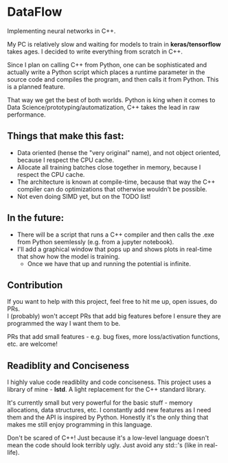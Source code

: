# DataFlow

Implementing neural networks in C++.

My PC is relatively slow and waiting for models to train in **keras/tensorflow** takes ages.
I decided to write everything from scratch in C++. 

Since I plan on calling C++ from Python, 
one can be sophisticated and actually write a Python script which places a runtime parameter 
in the source code and compiles the program, and then calls it from Python. This is a planned 
feature.

That way we get the best of both worlds. Python is king
when it comes to Data Science/prototyping/automatization, 
C++ takes the lead in raw performance.

## Things that make this fast:
- Data oriented (hense the "very original" name), and not object oriented, because I respect the CPU cache.
- Allocate all training batches close together in memory, because I respect the CPU cache.
- The architecture is known at compile-time, because that way the C++ compiler can do optimizations that otherwise wouldn't be possible. 
- Not even doing SIMD yet, but on the TODO list!

## In the future:
- There will be a script that runs a C++ compiler and then calls the .exe from Python seemlessly (e.g. from a jupyter notebook).
- I'll add a graphical window that pops up and shows plots in real-time that show how the model is training.
  - Once we have that up and running the potential is infinite.

## Contribution
If you want to help with this project, feel free to hit me up, open issues, do PRs.\
I (probably) won't accept PRs that add big features before I ensure they are programmed the way I want them to be.

PRs that add small features - e.g. bug fixes, more loss/activation functions, etc. are welcome! 

## Readiblity and Conciseness
I highly value code readiblity and code conciseness. This project uses a library of mine - **lstd**. A light replacement for the C++ standard library.

It's currently small but very powerful for the basic stuff - memory allocations, data structures, etc. I constantly add new 
features as I need them and the API is inspired by Python. Honestly it's the only thing that makes me still enjoy programming in this language.

Don't be scared of C++! Just because it's a low-level language doesn't mean the code should look terribly ugly. Just avoid any std::'s (like in real-life).
